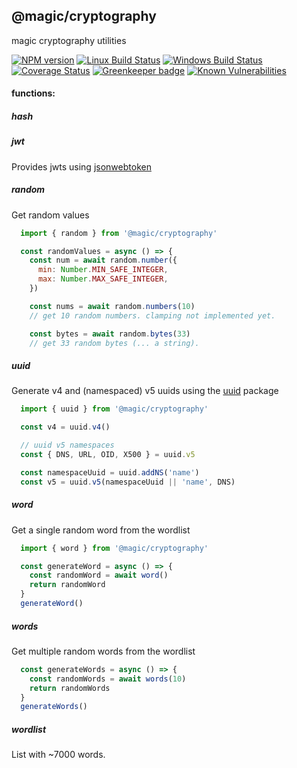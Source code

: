 ## @magic/cryptography
magic cryptography utilities

[![NPM version][npm-image]][npm-url]
[![Linux Build Status][travis-image]][travis-url]
[![Windows Build Status][appveyor-image]][appveyor-url]
[![Coverage Status][coveralls-image]][coveralls-url]
[![Greenkeeper badge][greenkeeper-image]][greenkeeper-url]
[![Known Vulnerabilities][snyk-image]][snyk-url]

[npm-image]: https://img.shields.io/npm/v/@magic/cryptography.svg
[npm-url]: https://www.npmjs.com/package/@magic/cryptography
[travis-image]: https://api.travis-ci.org/magic/cryptography.svg?branch=master
[travis-url]: https://travis-ci.org/magic/cryptography
[appveyor-image]: https://img.shields.io/appveyor/ci/magic/cryptography/master.svg
[appveyor-url]: https://ci.appveyor.com/project/magic/cryptography/branch/master
[coveralls-image]: https://coveralls.io/repos/github/magic/cryptography/badge.svg
[coveralls-url]: https://coveralls.io/github/magic/cryptography
[greenkeeper-image]: https://badges.greenkeeper.io/magic/cryptography.svg
[greenkeeper-url]: https://badges.greenkeeper.io/magic/cryptography.svg
[snyk-image]: https://snyk.io/test/github/magic/cryptography/badge.svg
[snyk-url]: https://snyk.io/test/github/magic/cryptography

#### functions:

##### hash


##### jwt
Provides jwts using [jsonwebtoken](https://npmjs.com/package/jsonwebtoken)

##### random
Get random values
```javascript
  import { random } from '@magic/cryptography'

  const randomValues = async () => {
    const num = await random.number({
      min: Number.MIN_SAFE_INTEGER,
      max: Number.MAX_SAFE_INTEGER,
    })

    const nums = await random.numbers(10)
    // get 10 random numbers. clamping not implemented yet.

    const bytes = await random.bytes(33)
    // get 33 random bytes (... a string).
```

##### uuid
Generate v4 and (namespaced) v5 uuids using the [uuid](https://npmjs.com/package/uuid) package
```javascript
  import { uuid } from '@magic/cryptography'

  const v4 = uuid.v4()

  // uuid v5 namespaces
  const { DNS, URL, OID, X500 } = uuid.v5

  const namespaceUuid = uuid.addNS('name')
  const v5 = uuid.v5(namespaceUuid || 'name', DNS)
```

##### word
Get a single random word from the wordlist
```javascript
  import { word } from '@magic/cryptography'

  const generateWord = async () => {
    const randomWord = await word()
    return randomWord
  }
  generateWord()
```


##### words
Get multiple random words from the wordlist
```javascript
  const generateWords = async () => {
    const randomWords = await words(10)
    return randomWords
  }
  generateWords()
```

##### wordlist
List with ~7000 words.
